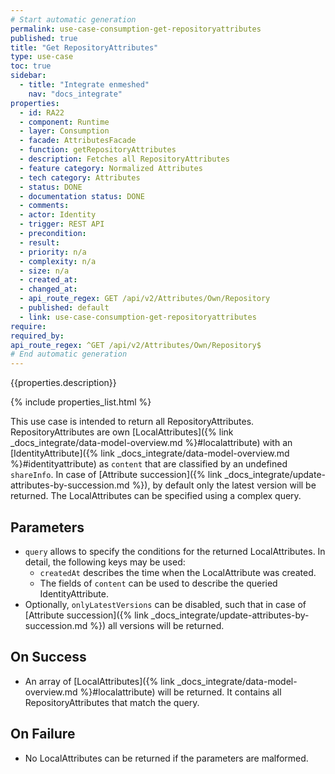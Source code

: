 ```yaml
---
# Start automatic generation
permalink: use-case-consumption-get-repositoryattributes
published: true
title: "Get RepositoryAttributes"
type: use-case
toc: true
sidebar:
  - title: "Integrate enmeshed"
    nav: "docs_integrate"
properties:
  - id: RA22
  - component: Runtime
  - layer: Consumption
  - facade: AttributesFacade
  - function: getRepositoryAttributes
  - description: Fetches all RepositoryAttributes
  - feature category: Normalized Attributes
  - tech category: Attributes
  - status: DONE
  - documentation status: DONE
  - comments:
  - actor: Identity
  - trigger: REST API
  - precondition:
  - result:
  - priority: n/a
  - complexity: n/a
  - size: n/a
  - created_at:
  - changed_at:
  - api_route_regex: GET /api/v2/Attributes/Own/Repository
  - published: default
  - link: use-case-consumption-get-repositoryattributes
require:
required_by:
api_route_regex: ^GET /api/v2/Attributes/Own/Repository$
# End automatic generation
---
```


{{properties.description}}

{% include properties_list.html %}

This use case is intended to return all RepositoryAttributes.
RepositoryAttributes are own [LocalAttributes]({% link _docs_integrate/data-model-overview.md %}#localattribute) with an [IdentityAttribute]({% link _docs_integrate/data-model-overview.md %}#identityattribute) as `content` that are classified by an undefined `shareInfo`.
In case of [Attribute succession]({% link _docs_integrate/update-attributes-by-succession.md %}), by default only the latest version will be returned.
The LocalAttributes can be specified using a complex query.

## Parameters

- `query` allows to specify the conditions for the returned LocalAttributes. In detail, the following keys may be used:
  - `createdAt` describes the time when the LocalAttribute was created.
  - The fields of `content` can be used to describe the queried IdentityAttribute.
- Optionally, `onlyLatestVersions` can be disabled, such that in case of [Attribute succession]({% link _docs_integrate/update-attributes-by-succession.md %}) all versions will be returned.

## On Success

- An array of [LocalAttributes]({% link _docs_integrate/data-model-overview.md %}#localattribute) will be returned. It contains all RepositoryAttributes that match the query.

## On Failure

- No LocalAttributes can be returned if the parameters are malformed.
